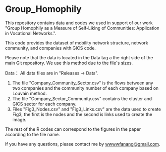 # Group_Homophily

This repository contains data and codes we used in support of our work 
"Group Homophily as a Measure of Self-Liking of Communities: Application in Vocational Networks.".

This code provides the dataset of mobility network structure, network community, and companies with GICS code. 

Please note that the data is located in the Data tag a the right side of the main Git repository. We use this method due to the file`s sizes. 

Data：
All data files are in "Releases -> Data". 
1. The file "Company_Community_Sector.csv" is the flows between any two companies and the community number of each company based on Louvain method. 
2. The file "Company_Sector_Community.csv" contains the cluster and GICS sector for each company.
3. Files "Fig3_Nodes.csv" and "Fig3_Links.csv" are the data used to create Fig3, the first is the nodes and the second is links used to create the image.

The rest of the R codes can correspond to the figures in the paper according to the file name.

If you have any questions, please contact me by wwwwfanang@gmail.com.
